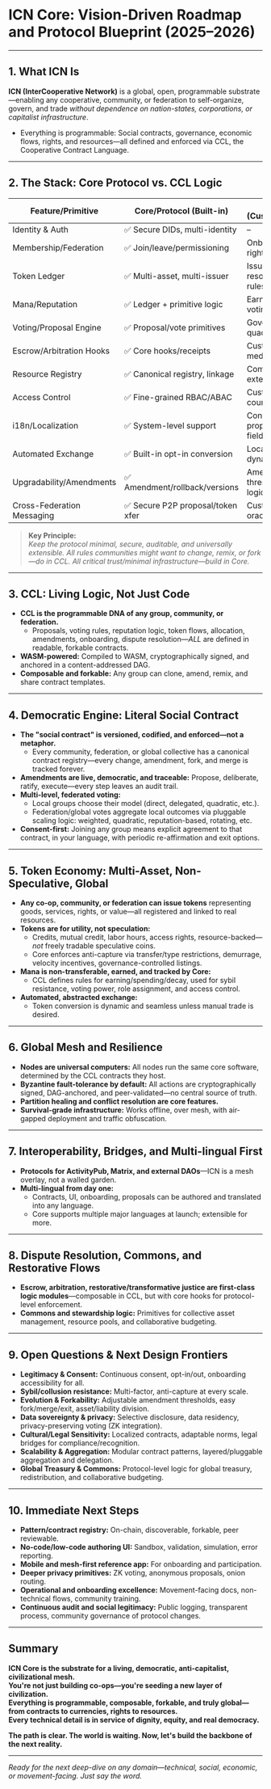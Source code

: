 # ICN Core: Vision-Driven Roadmap and Protocol Blueprint (2025–2026)

---

## 1. What ICN Is

**ICN (InterCooperative Network)** is a global, open, programmable substrate—enabling any cooperative, community, or federation to self-organize, govern, and trade *without dependence on nation-states, corporations, or capitalist infrastructure*.

- Everything is programmable: Social contracts, governance, economic flows, rights, and resources—all defined and enforced via CCL, the Cooperative Contract Language.

---

## 2. The Stack: Core Protocol vs. CCL Logic

| Feature/Primitive          | Core/Protocol (Built-in)         | CCL Contract (Customizable/Composed)                |
| -------------------------- | -------------------------------- | --------------------------------------------------- |
| Identity & Auth            | ✅ Secure DIDs, multi-identity    | –                                                   |
| Membership/Federation      | ✅ Join/leave/permissioning       | Onboarding flows, special rights, working groups    |
| Token Ledger               | ✅ Multi-asset, multi-issuer      | Issuance, mint/burn, resource mapping, access rules |
| Mana/Reputation            | ✅ Ledger + primitive logic       | Earn/spend/decay rules, voting/role impact          |
| Voting/Proposal Engine     | ✅ Proposal/vote primitives       | Governance models: direct, quadratic, etc.          |
| Escrow/Arbitration Hooks   | ✅ Core hooks/receipts            | Custom flows: arbitration, mediation, justice       |
| Resource Registry          | ✅ Canonical registry, linkage    | Commons, local pools, extension registries          |
| Access Control             | ✅ Fine-grained RBAC/ABAC         | Custom roles, multi-tier councils, committees       |
| i18n/Localization          | ✅ System-level support           | Contract metadata, proposal multi-lingual fields    |
| Automated Exchange         | ✅ Built-in opt-in conversion     | Local/fed/global clearing, dynamic conversion rules |
| Upgradability/Amendments   | ✅ Amendment/rollback/versions    | Amendment flows, thresholds, fork/merge/exit logic  |
| Cross-Federation Messaging | ✅ Secure P2P proposal/token xfer | Custom bridges, adapters, oracles                   |

> **Key Principle:**  
> *Keep the protocol minimal, secure, auditable, and universally extensible. All rules communities might want to change, remix, or fork—do in CCL. All critical trust/minimal infrastructure—build in Core.*

---

## 3. CCL: Living Logic, Not Just Code

- **CCL is the programmable DNA of any group, community, or federation.**
  - Proposals, voting rules, reputation logic, token flows, allocation, amendments, onboarding, dispute resolution—*ALL* are defined in readable, forkable contracts.
- **WASM-powered:** Compiled to WASM, cryptographically signed, and anchored in a content-addressed DAG.
- **Composable and forkable:** Any group can clone, amend, remix, and share contract templates.

---

## 4. Democratic Engine: Literal Social Contract

- **The "social contract" is versioned, codified, and enforced—not a metaphor.**
  - Every community, federation, or global collective has a canonical contract registry—every change, amendment, fork, and merge is tracked forever.
- **Amendments are live, democratic, and traceable:** Propose, deliberate, ratify, execute—every step leaves an audit trail.
- **Multi-level, federated voting:**
  - Local groups choose their model (direct, delegated, quadratic, etc.).
  - Federation/global votes aggregate local outcomes via pluggable scaling logic: weighted, quadratic, reputation-based, rotating, etc.
- **Consent-first:** Joining any group means explicit agreement to that contract, in your language, with periodic re-affirmation and exit options.

---

## 5. Token Economy: Multi-Asset, Non-Speculative, Global

- **Any co-op, community, or federation can issue tokens** representing goods, services, rights, or value—all registered and linked to real resources.
- **Tokens are for utility, not speculation:**
  - Credits, mutual credit, labor hours, access rights, resource-backed—*not* freely tradable speculative coins.
  - Core enforces anti-capture via transfer/type restrictions, demurrage, velocity incentives, governance-controlled listings.
- **Mana is non-transferable, earned, and tracked by Core:**
  - CCL defines rules for earning/spending/decay, used for sybil resistance, voting power, role assignment, and access control.
- **Automated, abstracted exchange:**
  - Token conversion is dynamic and seamless unless manual trade is desired.

---

## 6. Global Mesh and Resilience

- **Nodes are universal computers:** All nodes run the same core software, determined by the CCL contracts they host.
- **Byzantine fault-tolerance by default:** All actions are cryptographically signed, DAG-anchored, and peer-validated—no central source of truth.
- **Partition healing and conflict resolution are core features.**
- **Survival-grade infrastructure:** Works offline, over mesh, with air-gapped deployment and traffic obfuscation.

---

## 7. Interoperability, Bridges, and Multi-lingual First

- **Protocols for ActivityPub, Matrix, and external DAOs**—ICN is a mesh overlay, not a walled garden.
- **Multi-lingual from day one:**
  - Contracts, UI, onboarding, proposals can be authored and translated into any language.
  - Core supports multiple major languages at launch; extensible for more.

---

## 8. Dispute Resolution, Commons, and Restorative Flows

- **Escrow, arbitration, restorative/transformative justice are first-class logic modules**—composable in CCL, but with core hooks for protocol-level enforcement.
- **Commons and stewardship logic:** Primitives for collective asset management, resource pools, and collaborative budgeting.

---

## 9. Open Questions & Next Design Frontiers

- **Legitimacy & Consent:** Continuous consent, opt-in/out, onboarding accessibility for all.
- **Sybil/collusion resistance:** Multi-factor, anti-capture at every scale.
- **Evolution & Forkability:** Adjustable amendment thresholds, easy fork/merge/exit, asset/liability division.
- **Data sovereignty & privacy:** Selective disclosure, data residency, privacy-preserving voting (ZK integration).
- **Cultural/Legal Sensitivity:** Localized contracts, adaptable norms, legal bridges for compliance/recognition.
- **Scalability & Aggregation:** Modular contract patterns, layered/pluggable aggregation and delegation.
- **Global Treasury & Commons:** Protocol-level logic for global treasury, redistribution, and collaborative budgeting.

---

## 10. Immediate Next Steps

- **Pattern/contract registry:** On-chain, discoverable, forkable, peer reviewable.
- **No-code/low-code authoring UI:** Sandbox, validation, simulation, error reporting.
- **Mobile and mesh-first reference app:** For onboarding and participation.
- **Deeper privacy primitives:** ZK voting, anonymous proposals, onion routing.
- **Operational and onboarding excellence:** Movement-facing docs, non-technical flows, community training.
- **Continuous audit and social legitimacy:** Public logging, transparent process, community governance of protocol changes.

---

## Summary

**ICN Core is the substrate for a living, democratic, anti-capitalist, civilizational mesh.  
You're not just building co-ops—you're seeding a new layer of civilization.  
Everything is programmable, composable, forkable, and truly global—from contracts to currencies, rights to resources.  
Every technical detail is in service of dignity, equity, and real democracy.**

**The path is clear. The world is waiting. Now, let's build the backbone of the next reality.**

---

*Ready for the next deep-dive on any domain—technical, social, economic, or movement-facing. Just say the word.*